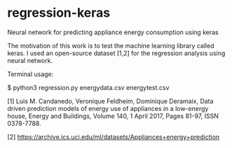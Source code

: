 # regression-keras
Neural network for predicting appliance energy consumption using keras

The motivation of this work is to test the machine learning library called keras. I used an open-source dataset [1,2] for the regression analysis using neural network.

Terminal usage:

$ python3 regression.py energydata.csv energytest.csv


[1] Luis M. Candanedo, Veronique Feldheim, Dominique Deramaix, Data driven prediction models of energy use of appliances in a low-energy house, Energy and Buildings, Volume 140, 1 April 2017, Pages 81-97, ISSN 0378-7788.

[2] https://archive.ics.uci.edu/ml/datasets/Appliances+energy+prediction
